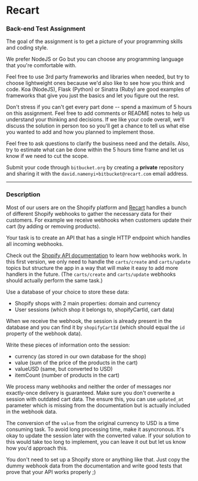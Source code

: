 # Recart 

### Back-end Test Assignment

The goal of the assignment is to get a picture of your programming skills and coding style.

We prefer NodeJS or Go but you can choose any programming language that you're comfortable with.

Feel free to use 3rd party frameworks and libraries when needed, but try to choose lightweight ones because we'd also like to see how you think and code. Koa (NodeJS), Flask (Python) or Sinatra (Ruby) are good examples of frameworks that give you just the basics and let you figure out the rest.

Don't stress if you can't get every part done -- spend a maximum of 5 hours on this assignment. Feel free to add comments or README notes to help us understand your thinking and decisions. If we like your code overall, we'll discuss the solution in person too so you'll get a chance to tell us what else you wanted to add and how you planned to implement those.

Feel free to ask questions to clarify the business need and the details. Also, try to estimate what can be done within the 5 hours time frame and let us know if we need to cut the scope.

Submit your code through `bitbucket.org` by creating a **private** repository and sharing it with the `david.namenyi+bitbucket@recart.com` email address.

---

### Description


Most of our users are on the Shopify platform and [Recart](https://apps.shopify.com/recart) handles a bunch of different Shopify webhooks to gather the necessary data for their customers. For example we receive webhooks when customers update their cart (by adding or removing products).

Your task is to create an API that has a single HTTP endpoint which handles all incoming webhooks.

Check out the [Shopify API documentation](https://help.shopify.com/api/reference/webhook) to learn how webhooks work. In this first version, we only need to handle the `carts/create` and `carts/update` topics but structure the app in a way that will make it easy to add more handlers in the future. (The `carts/create` and `carts/update` webhooks should actually perform the same task.)

Use a database of your choice to store these data:
- Shopify shops with 2 main properties: domain and currency
- User sessions (which shop it belongs to, shopifyCartId, cart data)

When we receive the webhook, the session is already present in the database and you can find it by `shopifyCartId` (which should equal the `id` property of the webhook data).

Write these pieces of information onto the session:
- currency (as stored in our own database for the shop)
- value (sum of the price of the products in the cart)
- valueUSD (same, but converted to USD)
- itemCount (number of products in the cart)

We process many webhooks and neither the order of messages nor exactly-once delivery is guaranteed. Make sure you don't overwrite a session with outdated cart data. The ensure this, you can use `updated_at` parameter which is missing from the documentation but is actually included in the webhook data.

The conversion of the `value` from the original currency to USD is a time consuming task. To avoid long processing time, make it asyncronous. It's okay to update the session later with the converted value. If your solution to this would take too long to implement, you can leave it out but let us know how you'd approach this.

You don't need to set up a Shopify store or anything like that. Just copy the dummy webhook data from the documentation and write good tests that prove that your API works properly ;)
